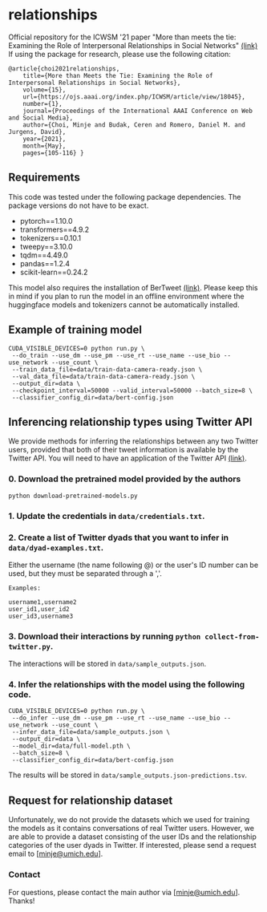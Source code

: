 # relationships
Official repository for the ICWSM '21 paper "More than meets the tie: Examining the Role of Interpersonal Relationships in Social Networks" [(link)](https://ojs.aaai.org/index.php/ICWSM/article/view/18045)
If using the package for research, please use the following citation:
```
@article{choi2021relationships, 
    title={More than Meets the Tie: Examining the Role of Interpersonal Relationships in Social Networks}, 
    volume={15}, 
    url={https://ojs.aaai.org/index.php/ICWSM/article/view/18045}, 
    number={1}, 
    journal={Proceedings of the International AAAI Conference on Web and Social Media}, 
    author={Choi, Minje and Budak, Ceren and Romero, Daniel M. and Jurgens, David}, 
    year={2021}, 
    month={May}, 
    pages={105-116} }
```
## Requirements

This code was tested under the following package dependencies. The package versions do not have to be exact.

- pytorch==1.10.0
- transformers==4.9.2
- tokenizers==0.10.1
- tweepy==3.10.0
- tqdm==4.49.0
- pandas==1.2.4
- scikit-learn==0.24.2

This model also requires the installation of BerTweet [(link)](https://huggingface.co/vinai/bertweet-base). 
Please keep this in mind if you plan to run the model in an offline environment where the huggingface models and tokenizers cannot be automatically installed.

## Example of training model

```
CUDA_VISIBLE_DEVICES=0 python run.py \
 --do_train --use_dm --use_pm --use_rt --use_name --use_bio --use_network --use_count \
 --train_data_file=data/train-data-camera-ready.json \
 --val_data_file=data/train-data-camera-ready.json \
 --output_dir=data \
 --checkpoint_interval=50000 --valid_interval=50000 --batch_size=8 \
 --classifier_config_dir=data/bert-config.json
```


## Inferencing relationship types using Twitter API
We provide methods for inferring the relationships between any two Twitter users, provided that both of their tweet information is available by the Twitter API.
You will need to have an application of the Twitter API [(link)](https://developer.twitter.com/en/docs/twitter-api).

### 0. Download the pretrained model provided by the authors
```
python download-pretrained-models.py
```

### 1. Update the credentials in `data/credentials.txt`.

### 2. Create a list of Twitter dyads that you want to infer in `data/dyad-examples.txt`. 
Either the username (the name following @) or the user's ID number can be used, but they must be separated through a ','.

```
Examples:

username1,username2
user_id1,user_id2
user_id3,username3
```

### 3. Download their interactions by running `python collect-from-twitter.py`. 
The interactions will be stored in `data/sample_outputs.json`.

### 4. Infer the relationships with the model using the following code. 
```
CUDA_VISIBLE_DEVICES=0 python run.py \
 --do_infer --use_dm --use_pm --use_rt --use_name --use_bio --use_network --use_count \
 --infer_data_file=data/sample_outputs.json \
 --output_dir=data \
 --model_dir=data/full-model.pth \
 --batch_size=8 \
 --classifier_config_dir=data/bert-config.json
```
The results will be stored in `data/sample_outputs.json-predictions.tsv`.

## Request for relationship dataset
Unfortunately, we do not provide the datasets which we used for training the models as it contains conversations of real Twitter users. 
However, we are able to provide a dataset consisting of the user IDs and the relationship categories of the user dyads in Twitter. If interested, please send a request email to [minje@umich.edu].

### Contact
For questions, please contact the main author via [minje@umich.edu]. Thanks!
